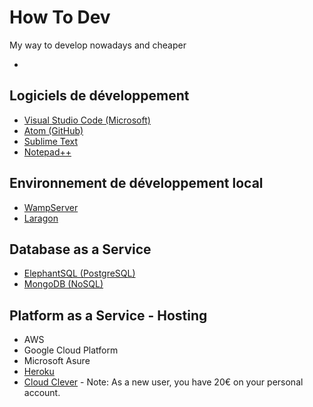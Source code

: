 # How To Dev

My way to develop nowadays and cheaper
- []( "")

## Logiciels de développement

- [Visual Studio Code (Microsoft)](https://code.visualstudio.com/ "Visual Studio Code")
- [Atom (GitHub)](https://atom.io/ "Atom")
- [Sublime Text](https://www.sublimetext.com/ "Sublime Text")
- [Notepad++](https://notepad-plus-plus.org/ "Notepad++")

## Environnement de développement local

- [WampServer](http://www.wampserver.com/ "WampServer")
- [Laragon](https://laragon.org/ "Laragon")

## Database as a Service

- [ElephantSQL (PostgreSQL)](https://www.elephantsql.com/ "ElephantSQL")
- [MongoDB (NoSQL)](https://www.mongodb.com/cloud "MongoDB")

## Platform as a Service - Hosting

- AWS
- Google Cloud Platform
- Microsoft Asure
- [Heroku](https://www.heroku.com/ "Heroku")
- [Cloud Clever](https://www.clever-cloud.com/ "Cloud Clever") - Note: As a new user, you have 20€ on your personal account.
